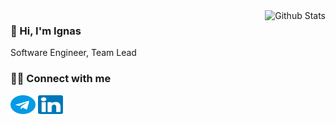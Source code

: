 <div>
<img align="right" alt="Github Stats" src="https://github-stats-wheat.vercel.app/api?username=ignasbernotas&count_private=true&include_all_commits=true&show_icons=true&layout=compact&custom_title=Github Stats&hide_title=true" />
</div>

### 👋 Hi, I'm Ignas
Software Engineer, Team Lead

### 🤝🏻 Connect with me
<a href="https://t.me/ignasbernotas" target="blank"><img align="center" src="https://raw.githubusercontent.com/sadv1r/sadv1r/main/telegram.svg" alt="sadv1r" height="30" width="40" /></a>
<a href="https://linkedin.com/in/bernotas" target="blank"><img align="center" src="https://raw.githubusercontent.com/sadv1r/sadv1r/main/linkedin.svg" alt="ignasbernotas" height="30" width="40" /></a>


